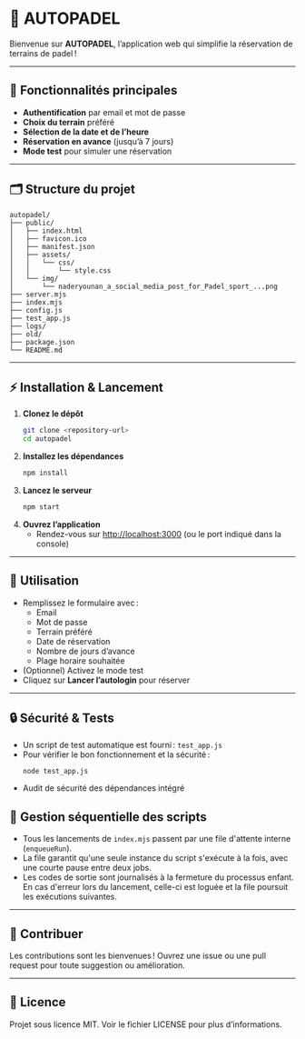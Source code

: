 # 🎾 AUTOPADEL

Bienvenue sur **AUTOPADEL**, l’application web qui simplifie la réservation de terrains de padel !

---

## 🚀 Fonctionnalités principales
- **Authentification** par email et mot de passe
- **Choix du terrain** préféré
- **Sélection de la date et de l’heure**
- **Réservation en avance** (jusqu’à 7 jours)
- **Mode test** pour simuler une réservation

---

## 🗂️ Structure du projet
```
autopadel/
├── public/
│   ├── index.html
│   ├── favicon.ico
│   ├── manifest.json
│   ├── assets/
│   │   └── css/
│   │       └── style.css
│   └── img/
│       └── naderyounan_a_social_media_post_for_Padel_sport_...png
├── server.mjs
├── index.mjs
├── config.js
├── test_app.js
├── logs/
├── old/
├── package.json
└── README.md
```

---

## ⚡ Installation & Lancement
1. **Clonez le dépôt**
   ```sh
   git clone <repository-url>
   cd autopadel
   ```
2. **Installez les dépendances**
   ```sh
   npm install
   ```
3. **Lancez le serveur**
   ```sh
   npm start
   ```
4. **Ouvrez l’application**
   - Rendez-vous sur [http://localhost:3000](http://localhost:3000) (ou le port indiqué dans la console)

---

## 📝 Utilisation
- Remplissez le formulaire avec :
  - Email
  - Mot de passe
  - Terrain préféré
  - Date de réservation
  - Nombre de jours d’avance
  - Plage horaire souhaitée
- (Optionnel) Activez le mode test
- Cliquez sur **Lancer l’autologin** pour réserver

---

## 🔒 Sécurité & Tests
- Un script de test automatique est fourni : `test_app.js`
- Pour vérifier le bon fonctionnement et la sécurité :
  ```sh
  node test_app.js
  ```
- Audit de sécurité des dépendances intégré

## 🧵 Gestion séquentielle des scripts
- Tous les lancements de `index.mjs` passent par une file d'attente interne (`enqueueRun`).
- La file garantit qu'une seule instance du script s'exécute à la fois, avec une courte pause entre deux jobs.
- Les codes de sortie sont journalisés à la fermeture du processus enfant. En cas d'erreur lors du lancement, celle-ci est loguée et la file poursuit les exécutions suivantes.

---

## 🤝 Contribuer
Les contributions sont les bienvenues ! Ouvrez une issue ou une pull request pour toute suggestion ou amélioration.

---

## 📄 Licence
Projet sous licence MIT. Voir le fichier LICENSE pour plus d’informations.
